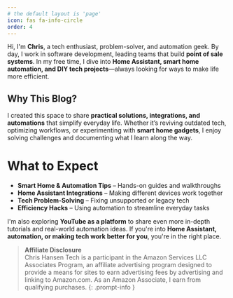 ```yaml
---
# the default layout is 'page'
icon: fas fa-info-circle
order: 4
---
```


Hi, I'm **Chris**, a tech enthusiast, problem-solver, and automation geek. By day, I work in software development, leading teams that build **point of sale systems**. In my free time, I dive into **Home Assistant, smart home automation, and DIY tech projects**—always looking for ways to make life more efficient.  

## Why This Blog?  
I created this space to share **practical solutions, integrations, and automations** that simplify everyday life. Whether it’s reviving outdated tech, optimizing workflows, or experimenting with **smart home gadgets**, I enjoy solving challenges and documenting what I learn along the way.  

# What to Expect  
- **Smart Home & Automation Tips** – Hands-on guides and walkthroughs  
- **Home Assistant Integrations** – Making different devices work together  
- **Tech Problem-Solving** – Fixing unsupported or legacy tech  
- **Efficiency Hacks** – Using automation to streamline everyday tasks  

I'm also exploring **YouTube as a platform** to share even more in-depth tutorials and real-world automation ideas. If you're into **Home Assistant, automation, or making tech work better for you**, you're in the right place.  

>**Affiliate Disclosure**  
Chris Hansen Tech is a participant in the Amazon Services LLC Associates Program, an affiliate advertising program designed to provide a means for sites to earn advertising fees by advertising and linking to Amazon.com. As an Amazon Associate, I earn from qualifying purchases.
{: .prompt-info }